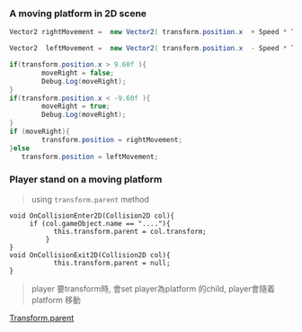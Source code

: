 ### A moving platform in 2D scene

```cs
Vector2 rightMovement =  new Vector2( transform.position.x  + Speed * Time.deltaTime, transform.position.y );

Vector2  leftMovement =  new Vector2( transform.position.x  - Speed * Time.deltaTime, transform.position.y );

if(transform.position.x > 9.60f ){
        moveRight = false;
        Debug.Log(moveRight);
}
if(transform.position.x < -9.60f ){
        moveRight = true;
        Debug.Log(moveRight);
}
if (moveRight){
        transform.position = rightMovement;
}else  
   transform.position = leftMovement;
```

### Player stand on a moving platform
> using `transform.parent` method

```
void OnCollisionEnter2D(Collision2D col){    
     if (col.gameObject.name == "...."){  
           this.transform.parent = col.transform;
		 }
}
void OnCollisionExit2D(Collision2D col){
           this.transform.parent = null;
}
```

> player 要transform時, 會set player為platform 的child, player會隨着platform 移動


[Transform.parent](https://docs.unity3d.com/ScriptReference/Transform-parent.html)
